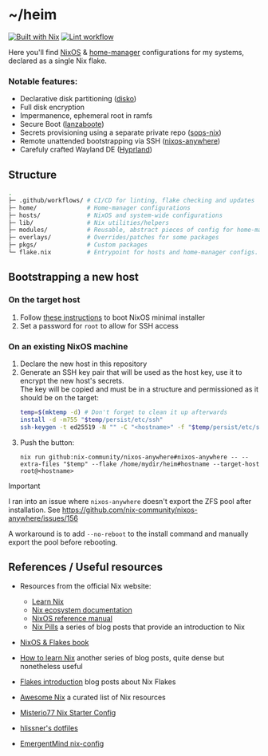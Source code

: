# ~/heim
[![Built with Nix](https://img.shields.io/badge/Built%20with%20Nix%20and%20%E2%9D%A4%EF%B8%8F-5277C3?logo=nixos&logoColor=FFFFFF)](https://builtwithnix.org/)
[![Lint workflow](https://github.com/zacharyarnaise/heim/actions/workflows/lint.yml/badge.svg)](https://github.com/zacharyarnaise/heim/actions/workflows/lint.yml)

Here you'll find [NixOS](https://nixos.org/) & [home-manager](https://github.com/nix-community/home-manager) configurations for my systems, declared as a single Nix flake.

### Notable features:
- Declarative disk partitioning ([disko](https://github.com/nix-community/disko))
- Full disk encryption
- Impermanence, ephemeral root in ramfs
- Secure Boot ([lanzaboote](https://github.com/nix-community/lanzaboote))
- Secrets provisioning using a separate private repo ([sops-nix](https://github.com/Mic92/sops-nix))
- Remote unattended bootstrapping via SSH ([nixos-anywhere](https://github.com/nix-community/nixos-anywhere))
- Carefuly crafted Wayland DE ([Hyprland](https://hyprland.org/))

## Structure
```sh
.
├─ .github/workflows/ # CI/CD for linting, flake checking and updates
├─ home/              # Home-manager configurations
├─ hosts/             # NixOS and system-wide configurations
├─ lib/               # Nix utilities/helpers
├─ modules/           # Reusable, abstract pieces of config for home-manager, NixOS or both.
├─ overlays/          # Overrides/patches for some packages
├─ pkgs/              # Custom packages
└─ flake.nix          # Entrypoint for hosts and home-manager configs. Also exposes a devshell for manual bootstrapping tasks (nix-shell).
```

## Bootstrapping a new host
### On the target host
1. Follow [these instructions](https://nixos.org/manual/nixos/stable/index.html#sec-booting-from-usb) to boot NixOS minimal installer
2. Set a password for `root` to allow for SSH access
### On an existing NixOS machine
1. Declare the new host in this repository
2. Generate an SSH key pair that will be used as the host key, use it to encrypt the new host's secrets.<br>
   The key will be copied and must be in a structure and permissioned as it should be on the target:
    ```sh
    temp=$(mktemp -d) # Don't forget to clean it up afterwards
    install -d -m755 "$temp/persist/etc/ssh"
    ssh-keygen -t ed25519 -N "" -C "<hostname>" -f "$temp/persist/etc/ssh/ssh_host_ed25519_key"
    ```
3. Push the button:
    ```
    nix run github:nix-community/nixos-anywhere#nixos-anywhere -- --extra-files "$temp" --flake /home/mydir/heim#hostname --target-host root@<hostname>
    ```

> [!IMPORTANT]  
> I ran into an issue where `nixos-anywhere` doesn't export the ZFS pool after installation.
> See https://github.com/nix-community/nixos-anywhere/issues/156
>
> A workaround is to add `--no-reboot` to the install command and manually export the pool before rebooting.

## References / Useful resources
- Resources from the official Nix website:
  - [Learn Nix](https://nixos.org/learn.html)
  - [Nix ecosystem documentation](https://nix.dev/)
  - [NixOS reference manual](https://nixos.org/manual/nixos/unstable/)
  - [Nix Pills](https://nixos.org/guides/nix-pills/) a series of blog posts that provide an introduction to Nix

- [NixOS & Flakes book](https://nixos-and-flakes.thiscute.world/)
- [How to learn Nix](https://ianthehenry.com/posts/how-to-learn-nix/) another series of blog posts, quite dense but nonetheless useful
- [Flakes introduction](https://www.tweag.io/blog/2020-05-25-flakes/) blog posts about Nix Flakes
- [Awesome Nix](https://github.com/nix-community/awesome-nix) a curated list of Nix resources
- [Misterio77 Nix Starter Config](https://github.com/Misterio77/nix-starter-configs)
- [hlissner's dotfiles](https://github.com/hlissner/dotfiles)
- [EmergentMind nix-config](https://github.com/EmergentMind/nix-config)
